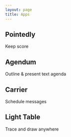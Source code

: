 ```yaml
---
layout: page
title: Apps
---
```


## Pointedly
Keep score

## Agendum
Outline & present text agenda

## Carrier
Schedule messages

## Light Table
Trace and draw anywhere
